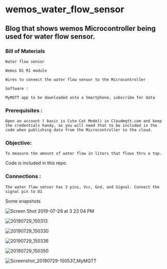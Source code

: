 # wemos_water_flow_sensor

## Blog that shows wemos Microcontroller being used for water flow sensor.

###  Bill of Materials

	Water flow sensor 

	Wemos D1 R1 module

	Wires to connect the water flow sensor to the Microcontroller

	Software :
	
	MyMQTT app to be downloaded onto a Smartphone, subscribe for data

### Prerequisites :
	
	Open an account ( basic is Cute Cat Model) in Cloudmqtt.com and keep the credentials handy, as you will need that to be included in the code when publishing data from the Microcontroller to the cloud.

### Objective:
	
	To measure the amount of water flow in liters that flows thru a tap.


Code is included in this repo.

### Connections :
	
	The water flow sensor has 3 pins, Vcc, Gnd, and Signal. Connect the signal pin to D1



Some snapshots 


![Screen Shot 2019-07-29 at 3 23 04 PM](https://user-images.githubusercontent.com/14288989/62039203-da1e0000-b214-11e9-9e2b-e5fb3a3f1544.png)

![20190729_150313](https://user-images.githubusercontent.com/14288989/62038790-08e7a680-b214-11e9-884d-3ee653a99783.jpg)

![20190729_150330](https://user-images.githubusercontent.com/14288989/62038789-08e7a680-b214-11e9-8ab1-07c880a8fa64.jpg)

![20190729_150336](https://user-images.githubusercontent.com/14288989/62038788-084f1000-b214-11e9-8af3-02fbad13aaa3.jpg)

![20190729_150350](https://user-images.githubusercontent.com/14288989/62038786-084f1000-b214-11e9-9ddd-16c159dfaeab.jpg)

![Screenshot_20190729-150537_MyMQTT](https://user-images.githubusercontent.com/14288989/62038784-07b67980-b214-11e9-9115-9401c572e610.jpg)


